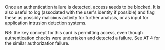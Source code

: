Once an authentication failure is detected, access needs to be blocked. It is also useful to log (associated with the user's identity if possible) and flag these as possibly malicious activity for further analysis, or as input for application intrusion detection systems.

NB: the key concept for this card is permitting access, even though authentication checks were undertaken and detected a failure. See AT 4 for the similar authorization failure.
